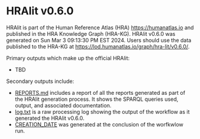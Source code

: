 # HRAlit v0.6.0

HRAlit is part of the Human Reference Atlas (HRA) <https://humanatlas.io> and published in the HRA Knowledge Graph (HRA-KG). HRAlit v0.6.0 was generated on Sun Mar  3 09:13:30 PM EST 2024. Users should use the data published to the HRA-KG at <https://lod.humanatlas.io/graph/hra-lit/v0.6.0/>.

Primary outputs which make up the official HRAlit:

* TBD

Secondary outputs include:

* [REPORTS.md](REPORTS.md) includes a report of all the reports generated as part of the HRAlit generation process. It shows the SPARQL queries used, output, and associated documentation.
* [log.txt](log.txt) is a raw processing log showing the output of the workflow as it generated the HRAlit v0.6.0.
* [CREATION_DATE](CREATION_DATE) was generated at the conclusion of the worfkwlow run.
